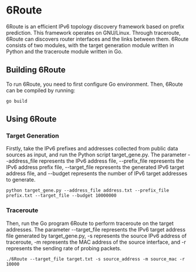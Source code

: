# 6Route
6Route is an efficient IPv6 topology discovery framework based on prefix prediction. This framework operates on GNU/Linux. Through traceroute, 6Route can discovers router interfaces and the links between them. 6Route consists of two modules, with the target generation module written in Python and the traceroute module written in Go.
## Building 6Route
To run 6Route, you need to first configure Go environment. Then, 6Route can be compiled by running:

`go build`
## Using 6Route
### Target Generation
Firstly, take the IPv6 prefixes and addresses collected from public data sources as input, and run the Python script target_gene.py. The parameter --address_file represents the IPv6 address file, --prefix_file represents the IPv6 address prefix file, --target_file represents the generated IPv6 target address file, and --budget represents the number of IPv6 target addresses to generate.

`python target_gene.py --address_file address.txt --prefix_file prefix.txt --target_file --budget 10000000`
### Traceroute
Then, run the Go program 6Route to perform traceroute on the target addresses. The parameter --target_file represents the IPv6 target address file generated by target_gene.py, -s represents the source IPv6 address of traceroute, -m represents the MAC address of the source interface, and -r represents the sending rate of probing packets.

`./6Route --target_file target.txt -s source_address -m source_mac -r 10000`
